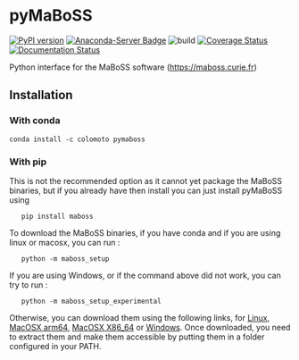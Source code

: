 # pyMaBoSS

[![PyPI version](https://badge.fury.io/py/maboss.svg)](https://badge.fury.io/py/maboss)
[![Anaconda-Server Badge](https://anaconda.org/colomoto/pymaboss/badges/version.svg)](https://anaconda.org/colomoto/pymaboss)
![build](https://github.com/colomoto/pyMaBoSS/workflows/build/badge.svg)
[![Coverage Status](https://coveralls.io/repos/github/colomoto/pyMaBoSS/badge.svg?branch=master)](https://coveralls.io/github/colomoto/pyMaBoSS?branch=master)
[![Documentation Status](https://readthedocs.org/projects/pymaboss/badge/?version=latest)](http://pymaboss.readthedocs.io/en/latest/?badge=latest)

Python interface for the MaBoSS software (https://maboss.curie.fr)

## Installation

### With conda

```
conda install -c colomoto pymaboss
```

### With pip

This is not the recommended option as it cannot yet package the MaBoSS binaries, but if you already have then install you can just install pyMaBoSS using
```
   pip install maboss
```

To download the MaBoSS binaries, if you have conda and if you are using linux or macosx, you can run : 
```
   python -m maboss_setup
```
  
If you are using Windows, or if the command above did not work, you can try to run : 
```
   python -m maboss_setup_experimental
```

Otherwise, you can download them using the following links, for [Linux](https://github.com/sysbio-curie/MaBoSS-env-2.0/releases/latest/download/MaBoSS-linux64.zip), [MacOSX arm64](https://github.com/sysbio-curie/MaBoSS-env-2.0/releases/latest/download/MaBoSS-osx-arm64.zip), [MacOSX X86_64](https://github.com/sysbio-curie/MaBoSS-env-2.0/releases/latest/download/MaBoSS-osx64.zip) or [Windows](https://github.com/sysbio-curie/MaBoSS-env-2.0/releases/latest/download/MaBoSS-win64.zip). Once downloaded, you need to extract them and make them accessible by putting them in a folder configured in your PATH. 


